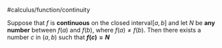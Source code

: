 #calculus/function/continuity 

 Suppose that $f$ is **continuous** on the closed interval$[a,b]$ and let $N$ be **any number** between $f(a)$ and $f(b)$, where $f(a) \neq f(b)$. Then there exists a number $c$ in $(a,b)$ such that **$f(c) = N$** <!--SR:!2023-03-15,3,250!2023-03-16,3,250-->
